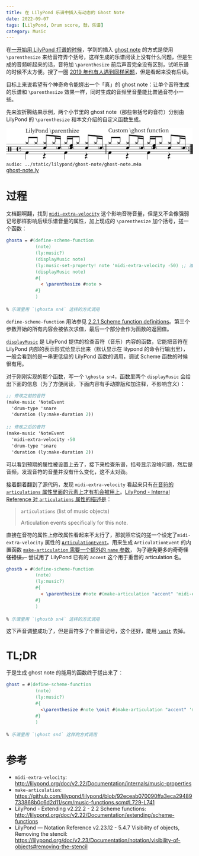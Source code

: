 ```yaml
---
title: 在 LilyPond 乐谱中插入有动态的 Ghost Note
date: 2022-09-07
tags: [LilyPond, Drum score, 鼓，乐谱]
category: Music
---
```


在[一开始用 LilyPond 打谱的时候](/p/2021-07-write-drum-score-with-lilypond-on-arch/#鬼音ghost-note)，学到的插入 [ghost note](https://en.wikipedia.org/wiki/Ghost_note#Percussion 'Percussion') 的方式是使用 `\parenthesize` 来给音符弄个括号，这样生成的乐谱阅读上没有什么问题，但是生成的音频听起来的话，音符加 `\parenthesize` 前后声音完全没有区别，试听乐谱的时候不太方便。搜了一圈 [2019 年也有人遇到同样问题](https://www.mail-archive.com/lilypond-user@gnu.org/msg136156.html 'percussion midi accented and ghost notes')，但是看起来没有后续。

目标上来说希望有个神奇命令能搓出一个「真」的 ghost note：让单个音符生成的乐谱和 `\parenthesize` 效果一样，同时生成的音频里音量能比普通音符小一些。

先来波折腾结果示例，两个小节里的 ghost note（那些带括号的音符）分别由 LilyPond 的 `\parenthesize` 和本文介绍的自定义函数生成。

![ghost-note-comparison](../static/lilypond/ghost-note/ghost-note.cropped.svg)  
`audio: ../static/lilypond/ghost-note/ghost-note.m4a`  
[ghost-note.ly](../static/lilypond/ghost-note/ghost-note.ly)

# 过程

文档翻啊翻，找到 [`midi-extra-velocity`](https://lilypond.org/doc/v2.23/Documentation/internals/music-properties) 这个影响音符音量，但是又不会像强弱记号那样影响后续乐谱音量的属性，加上现成的 `\parenthesize` 加个括号，搓一个函数：

```lilypond
ghosta = #(define-scheme-function
           (note)
           (ly:music?)
           (displayMusic note)
           (ly:music-set-property! note 'midi-extra-velocity -50) ;; 减小音量
           (displayMusic note)
           #{
             < \parenthesize #note >
           #}
           )

% 乐谱里用 `\ghosta sn4` 这样的方式调用
```

`define-scheme-function` 用法参见 [2.2.1 Scheme function definitions](https://lilypond.org/doc/v2.22/Documentation/extending/scheme-function-definitions '2.2.1 Scheme function definitions')。第三个参数开始的所有内容会被依次求值，最后一个部分会作为函数的返回值。

[`displayMusic`](http://lilypond.org/doc/v2.22/Documentation/extending/displaying-music-expressions) 是 LilyPond 提供的检查音符（音乐）内容的函数，它能把音符在 LilyPond 内部的表示形式给显示出来（默认显示在 lilypond 的命令行输出里），一般会看到的是一串更低级的 LilyPond 函数的调用，调试 Scheme 函数的时候很有用。

对于刚刚实现的那个函数，写一个 `\ghosta sn4`，函数里两个 `displayMusic` 会给出下面的信息（为了方便阅读，下面内容有手动排版和加注释，不影响含义）：

```scheme
;; 修改之前的音符
(make-music 'NoteEvent
  'drum-type 'snare
  'duration (ly:make-duration 2))

;; 修改之后的音符
(make-music 'NoteEvent
  'midi-extra-velocity -50
  'drum-type 'snare
  'duration (ly:make-duration 2))
```

可以看到预期的属性被设置上去了，接下来检查乐谱，括号显示没啥问题，然后是音频，发现音符的音量并没有什么变化，这不太对劲。

接着翻着翻到了源代码，发现 `midi-extra-velocity` 看起来只有[在音符的 `articulations` 属性里面的元素上才有机会被用上](https://github.com/lilypond/lilypond/blob/259cdc9705763eca2f944ab71ce8e662bffaa057/lily/drum-note-performer.cc#L67-L92)。[LilyPond - Internal Reference 对 `articulations` 属性的描述是](https://lilypond.org/doc/v2.23/Documentation/internals/music-properties)：

> `articulations` (list of music objects)
>
> Articulation events specifically for this note.

直接在音符的属性上修改属性看起来不太行了，那就照它说的搓一个设定了`midi-extra-velocity` 属性的 [`ArticulationEvent`](https://lilypond.org/doc/v2.23/Documentation/internals/articulationevent)。用来生成 `ArticulationEvent` 的内置函数 [`make-articulation` 需要一个额外的 `name` 参数](https://github.com/lilypond/lilypond/blob/259cdc9705763eca2f944ab71ce8e662bffaa057/scm/music-functions.scm#L729)， ~~为了避免更多的奇奇怪怪错误，~~ 尝试用了 LilyPond 已有的 `accent` 这个用于重音的 articulation 名。

```lilypond
ghostb = #(define-scheme-function
           (note)
           (ly:music?)
           #{
             < \parenthesize #note #(make-articulation "accent" 'midi-extra-velocity -50) >
           #}
           )

% 乐谱里用 `\ghostb sn4` 这样的方式调用
```

这下声音调整成功了，但是音符多了个重音记号，这个还好，能用 [`\omit`](https://lilypond.org/doc/v2.23/Documentation/notation/visibility-of-objects#removing-the-stencil '5.4.7 Visibility of objects#Removing the stencil') 去掉。

# TL;DR

于是生成 ghost note 的能用的函数终于搓出来了：

```lilypond
ghost = #(define-scheme-function
           (note)
           (ly:music?)
           #{
             <\parenthesize #note \omit #(make-articulation "accent" 'midi-extra-velocity -50)>
           #}
           )

% 乐谱里用 `\ghost sn4` 这样的方式调用
```

# 参考

-   `midi-extra-velocity`: http://lilypond.org/doc/v2.22/Documentation/internals/music-properties
-   `make-articulation`: https://github.com/lilypond/lilypond/blob/92eceab070090ffa3eca29489733868b0c6d2d11/scm/music-functions.scm#L729-L741
-   LilyPond - Extending v2.22.2 - 2.2 Scheme functions: http://lilypond.org/doc/v2.22/Documentation/extending/scheme-functions
-   LilyPond — Notation Reference v2.23.12 - 5.4.7 Visibility of objects, Removing the stencil: https://lilypond.org/doc/v2.23/Documentation/notation/visibility-of-objects#removing-the-stencil
